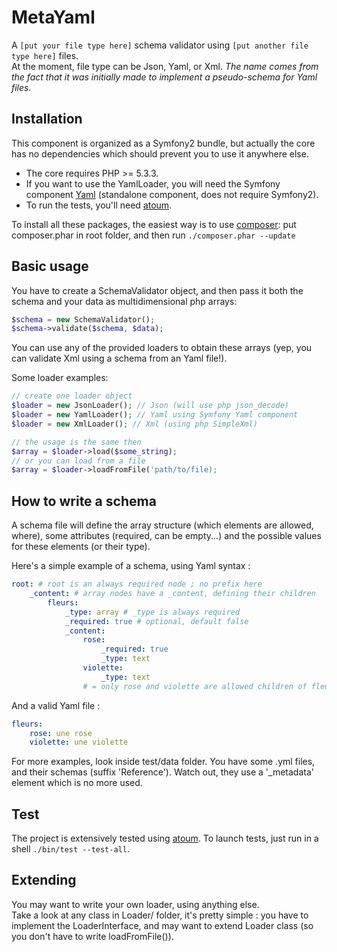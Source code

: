 # MetaYaml

A `[put your file type here]` schema validator using `[put another file type here]` files.  
At the moment, file type can be Json, Yaml, or Xml.
_The name comes from the fact that it was initially made to implement a pseudo-schema for Yaml files._

## Installation

This component is organized as a Symfony2 bundle, but actually the core has no dependencies which should prevent you to use it anywhere else.

* The core requires PHP >= 5.3.3.
* If you want to use the YamlLoader, you will need the Symfony component [Yaml](https://github.com/symfony/Yaml) (standalone component, does not require Symfony2).
* To run the tests, you'll need [atoum](https://github.com/mageekguy/atoum).

To install all these packages, the easiest way is to use [composer](http://getcomposer.org): put composer.phar in root folder, and then run `./composer.phar --update`

## Basic usage

You have to create a SchemaValidator object, and then pass it both the schema and your data as multidimensional php arrays:
```php
$schema = new SchemaValidator();
$schema->validate($schema, $data);
```

You can use any of the provided loaders to obtain these arrays (yep, you can validate Xml using a schema from an Yaml file!).

Some loader examples:
```php
// create one loader object
$loader = new JsonLoader(); // Json (will use php json_decode)
$loader = new YamlLoader(); // Yaml using Symfony Yaml component
$loader = new XmlLoader(); // Xml (using php SimpleXml)

// the usage is the same then
$array = $loader->load($some_string);
// or you can load from a file
$array = $loader->loadFromFile('path/to/file);
```

## How to write a schema

A schema file will define the array structure (which elements are allowed, where), some attributes
(required, can be empty...) and the possible values for these elements (or their type).

Here's a simple example of a schema, using Yaml syntax :
```yaml
root: # root is an always required node ; no prefix here
    _content: # array nodes have a _content, defining their children
        fleurs:
            _type: array # _type is always required
            _required: true # optional, default false
            _content:
                rose:
                    _required: true
                    _type: text
                violette:
                    _type: text
                # = only rose and violette are allowed children of fleurs
```

And a valid Yaml file :
```yaml
fleurs:
    rose: une rose
    violette: une violette
```

For more examples, look inside test/data folder. You have some .yml files, and their schemas (suffix 'Reference').
Watch out, they use a '_metadata' element which is no more used.

## Test

The project is extensively tested using [atoum](https://github.com/mageekguy/atoum).
To launch tests, just run in a shell `./bin/test --test-all`.

## Extending

You may want to write your own loader, using anything else.  
Take a look at any class in Loader/ folder, it's pretty simple :
you have to implement the LoaderInterface, and may want to extend Loader class (so you don't have to write loadFromFile()).
